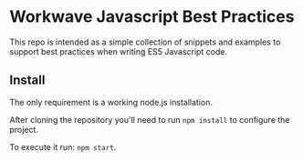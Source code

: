 # Workwave Javascript Best Practices

This repo is intended as a simple collection of snippets and examples
to support best practices when writing ES5 Javascript code.

## Install

The only requirement is a working node.js installation.

After cloning the repository you'll need to run `npm install` to configure the
project.

To execute it run: `npm start`.

